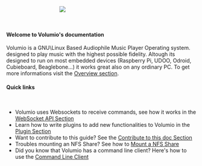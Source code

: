 <div class="homelogo" style="display: block;margin: 0 auto;max-width:44%;"><img src ="https://cdn.volumio.org/wp-content/uploads/2016/09/volumio-header.png" /></div>

&nbsp;
#### Welcome to Volumio's documentation

Volumio is a GNU\Linux Based Audiophile Music Player Operating system. designed to play music with the highest possible fidelity. Altough its designed to run on most embedded devices (Raspberry Pi, UDOO, Odroid, Cubieboard, Beaglebone...) it works great also on any ordinary PC. To get more informations visit the [Overview section](/docs/Getting_Started/Overview).


#### Quick links

&nbsp;

* Volumio uses Websockets to receive commands, see how it works in the [WebSocket API Section](/docs/API/WebSocket_APIs)
* Learn how to write plugins to add new functionalities to Volumio in the [Plugin Section](/docs/Plugin_System)
* Want to contribute to this guide? See the [Contribute to this doc Section](/docs/Good_to_Knows/Contribute_to_this_Doc)
* Troubles mounting an NFS Share? See how to [Mount a NFS Share](/docs/Good_to_Knows/Mounting_an_NFS_Share)
* Did you know that Volumio has a command line client? Here's how to use the  [Command Line Client](/docs/Good_to_Knows/Command_Line_Client)
